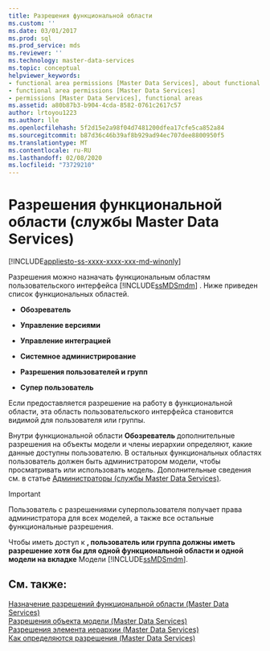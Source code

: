 ```yaml
---
title: Разрешения функциональной области
ms.custom: ''
ms.date: 03/01/2017
ms.prod: sql
ms.prod_service: mds
ms.reviewer: ''
ms.technology: master-data-services
ms.topic: conceptual
helpviewer_keywords:
- functional area permissions [Master Data Services], about functional area permissions
- functional area permissions [Master Data Services]
- permissions [Master Data Services], functional areas
ms.assetid: a80b87b3-b904-4cda-8582-0761c2617c57
author: lrtoyou1223
ms.author: lle
ms.openlocfilehash: 5f2d15e2a98f04d7481200dfea17cfe5ca852a84
ms.sourcegitcommit: b87d36c46b39af8b929ad94ec707dee8800950f5
ms.translationtype: MT
ms.contentlocale: ru-RU
ms.lasthandoff: 02/08/2020
ms.locfileid: "73729210"
---
```

# <a name="functional-area-permissions-master-data-services"></a>Разрешения функциональной области (службы Master Data Services)

[!INCLUDE[appliesto-ss-xxxx-xxxx-xxx-md-winonly](../includes/appliesto-ss-xxxx-xxxx-xxx-md-winonly.md)]

  Разрешения можно назначать функциональным областям пользовательского интерфейса [!INCLUDE[ssMDSmdm](../includes/ssmdsmdm-md.md)] . Ниже приведен список функциональных областей.  
  
-   **Обозреватель**  
  
-   **Управление версиями**  
  
-   **Управление интеграцией**  
  
-   **Системное администрирование**  
  
-   **Разрешения пользователей и групп**  
  
-   **Супер пользователь**  
  
 Если предоставляется разрешение на работу в функциональной области, эта область пользовательского интерфейса становится видимой для пользователя или группы.  
  
 Внутри функциональной области **Обозреватель** дополнительные разрешения на объекты модели и члены иерархии определяют, какие данные доступны пользователю. В остальных функциональных областях пользователь должен быть администратором модели, чтобы просматривать или использовать модель. Дополнительные сведения см. в статье [Администраторы (службы Master Data Services)](../master-data-services/administrators-master-data-services.md).  
  
> [!IMPORTANT]  
>  Пользователь с разрешениями суперпользователя получает права администратора для всех моделей, а также все остальные функциональные разрешения.  
  
 Чтобы иметь доступ к **, пользователь или группа должны иметь разрешение хотя бы для одной функциональной области и одной модели на вкладке** Модели [!INCLUDE[ssMDSmdm](../includes/ssmdsmdm-md.md)].  
  
## <a name="see-also"></a>См. также:  
 [Назначение разрешений функциональной области &#40;Master Data Services&#41;](../master-data-services/assign-functional-area-permissions-master-data-services.md)   
 [Разрешения объекта модели &#40;Master Data Services&#41;](../master-data-services/model-object-permissions-master-data-services.md)   
 [Разрешения элемента иерархии &#40;Master Data Services&#41;](../master-data-services/hierarchy-member-permissions-master-data-services.md)   
 [Как определяются разрешения &#40;Master Data Services&#41;](../master-data-services/how-permissions-are-determined-master-data-services.md)  
  
  
